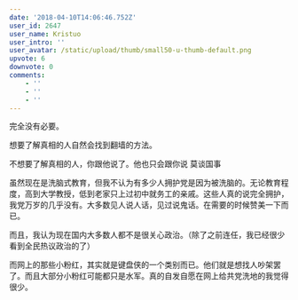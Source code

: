```yaml
---
date: '2018-04-10T14:06:46.752Z'
user_id: 2647
user_name: Kristuo
user_intro: ''
user_avatar: /static/upload/thumb/small50-u-thumb-default.png
upvote: 6
downvote: 0
comments:
    - ''
    - ''
    - ''
---
```


完全没有必要。

想要了解真相的人自然会找到翻墙的方法。

不想要了解真相的人，你跟他说了。他也只会跟你说 莫谈国事

虽然现在是洗脑式教育，但我不认为有多少人拥护党是因为被洗脑的。无论教育程度，高到大学教授，低到老家只上过初中就务工的亲戚。这些人真的说完全拥护，我党万岁的几乎没有。大多数见人说人话，见过说鬼话。在需要的时候赞美一下而已。

而且，我认为现在国内大多数人都不是很关心政治。（除了之前连任，我已经很少看到全民热议政治的了）

而网上的那些小粉红，其实就是键盘侠的一个类别而已。他们就是想找人吵架罢了。而且大部分小粉红可能都只是水军。真的自发自愿在网上给共党洗地的我觉得很少。
